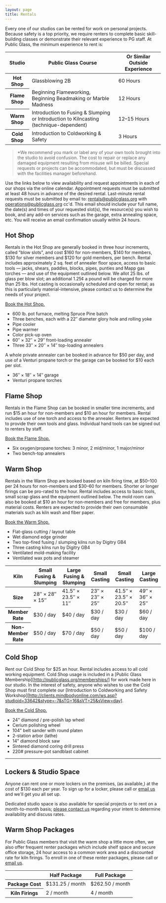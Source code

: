 ```yaml
---
layout: page
title: Rentals
---
```


Every one of our studios can be rented for work on personal projects. Because safety is a top priority, we require renters to complete basic skill-building classes or demonstrate their relevant experience to PG staff. At Public Glass, the minimum experience to rent is:

<table>
	<thead>
		<tr>
			<th>Studio</th>
			<th>Public Glass Course</th>
			<th>Or Similar Outside Experience</th>
		</tr>
	</thead>
	<tbody>
		<tr>
			<th>Hot Shop</th>
			<td>Glassblowing 2B</td>
			<td>60 Hours</td>
		</tr>
		<tr>
			<th>Flame Shop</th>
			<td>Beginning Flameworking, Beginning Beadmaking or Marble Madness</td>
			<td>12 Hours</td>
		</tr>
		<tr>
			<th>Warm Shop</th>
			<td>Introduction to Fusing &amp; Slumping or Introduction to Kilncasting (technique-dependent)</td>
			<td>12–15 Hours</td>
		</tr>
		<tr>
			<th>Cold Shop</th>
			<td>Introduction to Coldworking & Safety</td>
			<td>3 Hours</td>
		</tr>
	</tbody>
</table>

> *We recommend you mark or label any of your own tools brought into the studio to avoid confusion. The cost to repair or replace any damaged equipment resulting from misuse will be billed. Special requests or projects can be accommodated, but must be discussed with the facilities manager beforehand.

Use the links below to view availability and request appointments in each of our shops via the online calendar. Appointment requests must be submitted at least 48 hours in advance of the desired rental. Last-minute rental requests must be submitted by email to: [rentals@publicglass.org](mailto:rentals@publicglass.org?subject=Last%20Minute%20Rental?cc=operations@publicglass.org) with [operations@publicglass.org](mailto:operations@publicglass.org) cc'd. This email should include your full name, the date(s) and times of your requested slot(s), the resource(s) you wish to book, and any add-on services such as the garage, extra annealing space, etc. You will receive an email confirmation usually within 24 hours.

## Hot Shop

Rentals in the Hot Shop are generally booked in three hour increments, called "blow slots", and cost $160 for non-members, $140 for members, $130 for silver members and $120 for gold members, per bench. Rental includes approximately 2 sq. feet of annealer floor space, access to basic tools  — jacks, shears, paddles, blocks, pipes, punties and Mapp gas torches — and use of the equipment outlined below. We allot 25 lbs. of glass per blow slot; an additional 1.25¢ a pound will be charged for more than 25 lbs. Hot casting is occasionally scheduled and open for rental; as this is particularly material-intensive, please contact us to determine the needs of your project.

[Book the Hot Shop.](http://clients.mindbodyonline.com/ws.asp?studioid=33642&stype=-9)

- 600 lb. pot furnace, melting Spruce Pine batch
- Three benches, each with a 22″ diameter glory hole and rolling yoke
- Pipe cooler
- Pipe warmer
- Color pick-up oven
- 60″ × 32″ × 29″ front-loading annealer
- Three 33″ × 20″ × 14″ top-loading annealers

A whole private annealer can be booked in advance for $50 per day, and use of a Venturi propane torch or the garage can be booked for $10 each per slot. 

- 36″ × 18″ × 14″ garage
- Venturi propane torches

## Flame Shop

Rentals in the Flame Shop can be booked in smaller time increments, and run $15 an hour for non-members and $10 an hour for members. Rental includes use of one torch and access to the annealer. Renters are expected to provide their own tools and glass. Individual hand tools can be signed out to renters by staff.

[Book the Flame Shop.](http://clients.mindbodyonline.com/ws.asp?studioid=33642&stype=-101)

- Six oxygen/propane torches: 3 minor, 2 mid/minor, 1 major/minor
- Two bench-top annealers

## Warm Shop

Rentals in the Warm Shop are booked based on kiln firing time, at $50–100 per 24 hours for non-members and $30–60 for members. Shorter or longer firings can be pro-rated to the hour. Rental includes access to basic tools, small scrap glass and the equipment outlined below. The mold room can also be booked at $10 an hour for non-members and free for members, plus material costs. Renters are expected to provide their own consumable materials such as kiln wash and fiber paper.

[Book the Warm Shop.](http://clients.mindbodyonline.com/ws.asp?studioid=33642&stype=-102)

- Flat-glass cutting / layout table
- Wet diamond edge grinder
- Two top-fired fusing / slumping kilns run by Digitry GB4
- Three casting kilns run by Digitry GB4
- Ventilated mold-making facility
- Ventilated wax pots and steamer

<table>
	<thead>
		<tr>
			<th>Kiln</th>
			<th>Small Fusing & Slumping</th>
			<th>Large Fusing & Slumping</th>
			<th>Small Casting</th>
			<th>Small Casting</th>
			<th>Large Casting</th>
		</tr>
	</thead>
	<tbody>
		<tr>
			<th>Size</th>
			<td>28″ × 28″ × 15″</td>
			<td>41.5″ × 23.5″ × 11″</td>
			<td>23″ × 23″ × 25″</td>
			<td>41.5″ × 23.5″ × 20.5″</td>
			<td>49″ × 36″ × 25″</td>
		</tr>
		<tr>
			<th>Member Rate</th>
			<td>$30 / day</td>
			<td>$40 / day</td>
			<td>$30 / day</td>
			<td>$30 / day</td>
			<td>$60 / day</td>
		</tr>
		<tr>
			<th>Non-Member Rate</th>
			<td>$50 / day</td>
			<td>$70 / day</td>
			<td>$50 / day</td>
			<td>$50 / day</td>
			<td>$100 / day</td>
		</tr>
	</tbody>
</table>

## Cold Shop

Rent our Cold Shop for $25 an hour. Rental includes access to all cold working equipment. Cold Shop usage is included in a [Public Glass Membership][http://publicglass.org/memberships/] for work made here in our studio. In the interest of safety, anyone who wishes to use the Cold Shop must first complete our [Introduction to Coldworking and Safety Workshop][http://clients.mindbodyonline.com/ws.asp?studioid=33642&stype=-7&sTG=16&sVT=25&sView=day].

[Book the Cold Shop.](http://clients.mindbodyonline.com/ws.asp?studioid=33642&stype=-103)

- 24" diamond / pre-polish lap wheel
- Cerium polishing wheel
- 104" belt sander with round platen
- 2-station arbor (lathe)
- 14" diamond block saw
- Sintered diamond coring drill press
- 220# pressure-pot sandblast cabinet

---

## Lockers & Studio Space

Anyone can rent one or more lockers on the premises, (as available,) at the cost of $130 each per year. To sign up for a locker, please call or [email us](mailto:operations@publicglass.org?subject=Lockers) and we'll get you all set up.

Dedicated studio space is also available for special projects or to rent on a month-to-month basis; [please contact us](mailto:operations@publicglass.org?subject=Studio%20Space) regarding your intent to determine availability and discuss rates.

## Warm Shop Packages

For Public Glass members that visit the warm shop a little more often, we also offer frequent renter packages which include shelf space and secure office storage, 24 hour access to a common work area and a discounted rate for kiln firings. To enroll in one of these renter packages, please call or [email us](mailto:operations@publicglass.org?subject=Warm%20Shop%20Packages).

<table>
	<thead>
		<tr>
			<th></th>
			<th>Half Package</th>
			<th>Full Package</th>
		</tr>
	</thead>
	<tbody>
		<tr>
			<th>Package Cost</th>
			<td>$131.25 / month</td>
			<td>$262.50 / month</td>
		</tr>
		<tr>
			<th>Kiln Firings</th>
			<td>2 / month</td>
			<td>4 / month</td>
		</tr>
	</tbody>
</table>